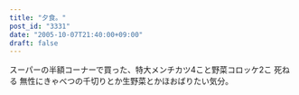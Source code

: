```yaml
---
title: "夕食。"
post_id: "3331"
date: "2005-10-07T21:40:00+09:00"
draft: false
---
```



スーパーの半額コーナーで買った、特大メンチカツ4こと野菜コロッケ2こ 死ねる 無性にきゃべつの千切りとか生野菜とかほおばりたい気分。
